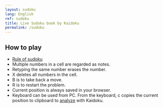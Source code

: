 ```yaml
---
layout: sudoku
lang: English
ref: sudoku
title: Live Sudoku book by Kaidoku
permalink: /sudoku
---
```


## How to play

- [Rule of sudoku](./rule)
- Multiple numbers in a cell are regarded as notes.
- Retyping the same number erases the number.
- X deletes all numbers in the cell.
- B is to take back a move.
- R is to restart the problem.
- Current position is always saved in your browser.
- Keyboard can be used from PC. From the keyboard, c copies the current position to clipboard to [analyze](specified) with Kaidoku.

